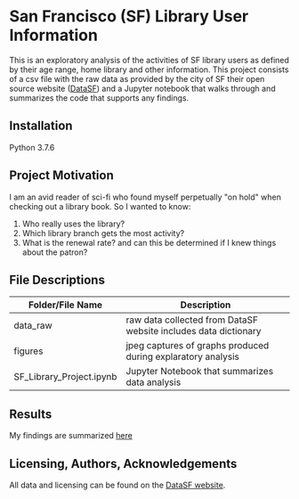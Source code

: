 # San Francisco (SF) Library User Information

This is an exploratory analysis of the activities of SF library users as defined by their age range, home library and other 
information. This project consists of a csv file with the raw data as provided by the city of SF their open source website ([DataSF](https://datasf.org/)) and a Jupyter notebook that walks through and summarizes the code that supports any findings.


## Installation

Python 3.7.6

## Project Motivation

I am an avid reader of sci-fi who found myself perpetually "on hold" when checking out a library book. So I wanted to know:

1. Who really uses the library?
2. Which library branch gets the most activity?
3. What is the renewal rate? and can this be determined if I knew things about the patron?


## File Descriptions
 
|Folder/File Name    |  Description |
| -------------------| -------------|
data_raw              | raw data collected from DataSF website includes data dictionary
figures                |jpeg captures of graphs produced during explaratory analysis
SF_Library_Project.ipynb | Jupyter Notebook that summarizes data analysis

## Results

My findings are summarized [here](https://arianahusain.medium.com/i-want-that-book-a-look-at-sf-library-data-f49a9f74ba9a)

## Licensing, Authors, Acknowledgements
All data and licensing can be found on the [DataSF website](https://data.sfgov.org/Culture-and-Recreation/Library-Usage/qzz6-2jup). 



